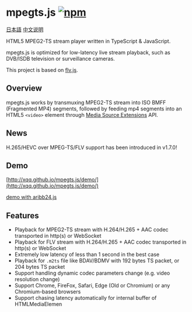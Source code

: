 mpegts.js  [![npm](https://img.shields.io/npm/v/mpegts.js.svg?style=flat)](https://www.npmjs.com/package/mpegts.js)
======
[日本語](README_ja.md)  [中文说明](README_zh.md)

HTML5 MPEG2-TS stream player written in TypeScript & JavaScript.

mpegts.js is optimized for low-latency live stream playback, such as DVB/ISDB television or surveillance cameras.

This project is based on [flv.js](https://github.com/bilibili/flv.js).

## Overview
mpegts.js works by transmuxing MPEG2-TS stream into ISO BMFF (Fragmented MP4) segments, followed by feeding mp4 segments into an HTML5 `<video>` element through [Media Source Extensions][] API.

[Media Source Extensions]: https://w3c.github.io/media-source/

## News
H.265/HEVC over MPEG-TS/FLV support has been introduced in v1.7.0!

## Demo
[http://xqq.github.io/mpegts.js/demo/](http://xqq.github.io/mpegts.js/demo/)

[demo with aribb24.js](http://xqq.github.io/mpegts.js/demo/arib.html)

## Features
- Playback for MPEG2-TS stream with H.264/H.265 + AAC codec transported in http(s) or WebSocket
- Playback for FLV stream with H.264/H.265 + AAC codec transported in http(s) or WebSocket
- Extremely low latency of less than 1 second in the best case
- Playback for `.m2ts` file like BDAV/BDMV with 192 bytes TS packet, or 204 bytes TS packet
- Support handling dynamic codec parameters change (e.g. video resolution change)
- Support Chrome, FireFox, Safari, Edge (Old or Chromium) or any Chromium-based browsers
- Support chasing latency automatically for internal buffer of HTMLMediaElemen